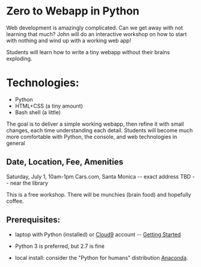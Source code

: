 # Zero to Webapp in Python

Web development is amazingly complicated. Can we get away with not learning that much?  John will do an interactive workshop on how to start with nothing and wind up with a working web app!

Students will learn how to write a tiny webapp without their brains exploding.

# Technologies:
* Python
* HTML+CSS (a tiny amount)
* Bash shell (a little)

The goal is to deliver a simple working webapp, then refine it with small changes, each time understanding each detail. Students will become much more comfortable with Python, the console, and web technologies in general

## Date, Location, Fee, Amenities

Saturday, July 1, 10am-1pm
Cars.com, Santa Monica -- exact address TBD -- near the library

This is a free workshop. There will be munchies (brain food) and hopefully coffee.

## Prerequisites:

* laptop with Python (installed) or [Cloud9](http://cloud9.io) account -- [Getting Started](https://www.youtube.com/watch?v=olUjFDKRDYo)

* Python 3 is preferred, but 2.7 is fine

* local install: consider the "Python for humans" distribution [Anaconda](https://www.continuum.io/downloads).
